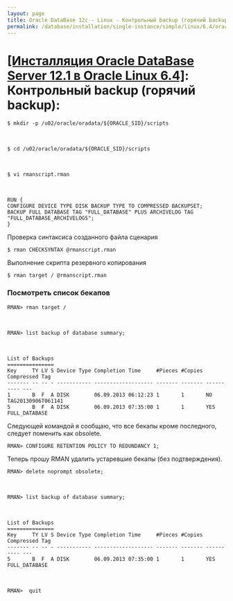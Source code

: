 ```yaml
---
layout: page
title: Oracle DataBase 12c - Linux - Контрольный backup (горячий backup)
permalink: /database/installation/single-instance/simple/linux/6.4/oracle/12.1/oracle-final-hot-backup/
---
```


# <a href="/database/installation/single-instance/simple/linux/6.4/oracle/12.1/">[Инсталляция Oracle DataBase Server 12.1 в Oracle Linux 6.4]</a>: Контрольный backup (горячий backup):



	$ mkdir -p /u02/oracle/oradata/${ORACLE_SID}/scripts

<br/>

	$ cd /u02/oracle/oradata/${ORACLE_SID}/scripts



<br/>

	$ vi rmanscript.rman


<br/>

	RUN {
	CONFIGURE DEVICE TYPE DISK BACKUP TYPE TO COMPRESSED BACKUPSET;
	BACKUP FULL DATABASE TAG "FULL_DATABASE" PLUS ARCHIVELOG TAG "FULL_DATABASE_ARCHIVELOGS";
	}



Проверка синтаксиса созданного файла сценария


	$ rman CHECKSYNTAX @rmanscript.rman

Выполнение скрипта резервного копирования


	$ rman target / @rmanscript.rman



<h3>Посмотреть список бекапов</h3>



	RMAN> rman target /



<br/>

	RMAN> list backup of database summary;


<br/>


	List of Backups
	===============
	Key     TY LV S Device Type Completion Time     #Pieces #Copies Compressed Tag
	------- -- -- - ----------- ------------------- ------- ------- ---------- ---
	1       B  F  A DISK        06.09.2013 06:12:23 1       1       NO         TAG20130906T061141
	5       B  F  A DISK        06.09.2013 07:35:00 1       1       YES        FULL_DATABASE



Следующей командой я сообщаю, что все бекапы кроме последного, следует поменить как obsolete.


	RMAN> CONFIGURE RETENTION POLICY TO REDUNDANCY 1;


Теперь прошу RMAN удалить устаревшие бекапы (без подтверждения).


	RMAN> delete noprompt obsolete;

<br/>

	RMAN> list backup of database summary;


<br/>

	List of Backups
	===============
	Key     TY LV S Device Type Completion Time     #Pieces #Copies Compressed Tag
	------- -- -- - ----------- ------------------- ------- ------- ---------- ---
	5       B  F  A DISK        06.09.2013 07:35:00 1       1       YES        FULL_DATABASE

<br/>


	RMAN>  quit
